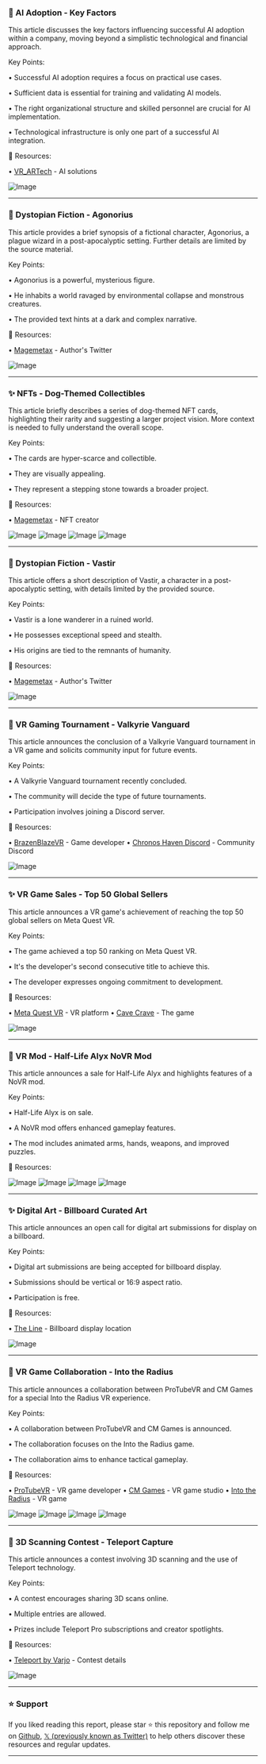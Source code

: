 ### 🤖 AI Adoption - Key Factors

This article discusses the key factors influencing successful AI adoption within a company, moving beyond a simplistic technological and financial approach.

Key Points:

• Successful AI adoption requires a focus on practical use cases.


•  Sufficient data is essential for training and validating AI models.


•  The right organizational structure and skilled personnel are crucial for AI implementation.


• Technological infrastructure is only one part of a successful AI integration.


🔗 Resources:

• [VR_ARTech](https://x.com/VR_ARTech) - AI solutions


![Image](https://pbs.twimg.com/media/GvNWbd2W4AAFYC0?format=jpg&name=small)


---
### 🤖 Dystopian Fiction - Agonorius

This article provides a brief synopsis of a fictional character, Agonorius, a plague wizard in a post-apocalyptic setting.  Further details are limited by the source material.


Key Points:

• Agonorius is a powerful, mysterious figure.


• He inhabits a world ravaged by environmental collapse and monstrous creatures.


• The provided text hints at a dark and complex narrative.


🔗 Resources:

• [Magemetax](https://x.com/Magemetax) - Author's Twitter


![Image](https://pbs.twimg.com/media/GvH-tONWQAEk2Bd?format=jpg&name=small)



---
### ✨ NFTs - Dog-Themed Collectibles

This article briefly describes a series of dog-themed NFT cards, highlighting their rarity and suggesting a larger project vision.  More context is needed to fully understand the overall scope.

Key Points:

• The cards are hyper-scarce and collectible.


• They are visually appealing.


• They represent a stepping stone towards a broader project.



🔗 Resources:

• [Magemetax](https://x.com/Magemetax) - NFT creator


![Image](https://pbs.twimg.com/media/GvLhcXZWwAARGlL?format=jpg&name=small)
![Image](https://pbs.twimg.com/media/GvLhcZmWEAAON3g?format=jpg&name=small)
![Image](https://pbs.twimg.com/media/GvLhcYlWwAA6A8J?format=jpg&name=small)
![Image](https://pbs.twimg.com/media/GvLhcYLXIAAH704?format=jpg&name=small)


---
### 🤖 Dystopian Fiction - Vastir

This article offers a short description of Vastir, a character in a post-apocalyptic setting, with details limited by the provided source.

Key Points:

• Vastir is a lone wanderer in a ruined world.


• He possesses exceptional speed and stealth.


• His origins are tied to the remnants of humanity.


🔗 Resources:

• [Magemetax](https://x.com/Magemetax) - Author's Twitter


![Image](https://pbs.twimg.com/media/GvMIa5sWsAA8nZb?format=jpg&name=small)


---
### 🚀 VR Gaming Tournament - Valkyrie Vanguard

This article announces the conclusion of a Valkyrie Vanguard tournament in a VR game and solicits community input for future events.

Key Points:

• A Valkyrie Vanguard tournament recently concluded.


•  The community will decide the type of future tournaments.


• Participation involves joining a Discord server.


🔗 Resources:

• [BrazenBlazeVR](https://x.com/BrazenBlazeVR) - Game developer
• [Chronos Haven Discord](https://discord.com/invite/chronos-haven-920931303438831688) - Community Discord


![Image](https://pbs.twimg.com/media/Gu1QOTBXwAARFNP?format=jpg&name=small)


---
### ✨ VR Game Sales - Top 50 Global Sellers

This article announces a VR game's achievement of reaching the top 50 global sellers on Meta Quest VR.

Key Points:

• The game achieved a top 50 ranking on Meta Quest VR.


• It's the developer's second consecutive title to achieve this.


• The developer expresses ongoing commitment to development.


🔗 Resources:

• [Meta Quest VR](https://x.com/MetaQuestVR) - VR platform
• [Cave Crave](https://meta.com/en-gb/experiences/cave-crave/7527722310622065/) - The game


![Image](https://pbs.twimg.com/media/Gu_4XeqW0AAKbBY?format=jpg&name=small)


---
### 🚀 VR Mod - Half-Life Alyx NoVR Mod

This article announces a sale for Half-Life Alyx and highlights features of a NoVR mod.

Key Points:

• Half-Life Alyx is on sale.


• A NoVR mod offers enhanced gameplay features.


• The mod includes animated arms, hands, weapons, and improved puzzles.


🔗 Resources:


![Image](https://pbs.twimg.com/media/GvGm8nVWkAApbig?format=jpg&name=360x360)
![Image](https://pbs.twimg.com/media/GvGm8nXWQAA-y6h?format=jpg&name=360x360)
![Image](https://pbs.twimg.com/media/GvGm8nYXcAAzyCi?format=jpg&name=360x360)
![Image](https://pbs.twimg.com/media/GvGm8nSXsAAWuDo?format=jpg&name=360x360)


---
### ✨ Digital Art - Billboard Curated Art

This article announces an open call for digital art submissions for display on a billboard.

Key Points:

• Digital art submissions are being accepted for billboard display.


•  Submissions should be vertical or 16:9 aspect ratio.


• Participation is free.


🔗 Resources:

• [The Line](https://x.com/thelinewtf) - Billboard display location



![Image](https://pbs.twimg.com/tweet_video_thumb/GvE4SF_WMAApKoh.jpg)


---
### 🚀 VR Game Collaboration - Into the Radius

This article announces a collaboration between ProTubeVR and CM Games for a special Into the Radius VR experience.

Key Points:

• A collaboration between ProTubeVR and CM Games is announced.


• The collaboration focuses on the Into the Radius game.


• The collaboration aims to enhance tactical gameplay.


🔗 Resources:

• [ProTubeVR](https://x.com/ProTubeVR) - VR game developer
• [CM Games](https://x.com/cmgamesofficial) - VR game studio
• [Into the Radius](https://x.com/intotheradius) - VR game


![Image](https://pbs.twimg.com/media/GvE2x5wXAAAPcv_?format=jpg&name=small)
![Image](https://pbs.twimg.com/media/GvE2x7PWoAA7ppN?format=jpg&name=small)
![Image](https://pbs.twimg.com/media/GvE2x4sWwAAg3eb?format=jpg&name=small)
![Image](https://pbs.twimg.com/media/GvE2x6UXYAA6zbK?format=jpg&name=small)


---
### 🚀 3D Scanning Contest - Teleport Capture

This article announces a contest involving 3D scanning and the use of Teleport technology.

Key Points:

• A contest encourages sharing 3D scans online.


• Multiple entries are allowed.


• Prizes include Teleport Pro subscriptions and creator spotlights.


🔗 Resources:

• [Teleport by Varjo](https://teleport.varjo.com) - Contest details


![Image](https://pbs.twimg.com/ext_tw_video_thumb/1940755124172849152/pu/img/Ixsmw0ltmThdno7Y.jpg)


---

### ⭐️ Support

If you liked reading this report, please star ⭐️ this repository and follow me on [Github](https://github.com/Drix10), [𝕏 (previously known as Twitter)](https://x.com/DRIX_10_) to help others discover these resources and regular updates.

---